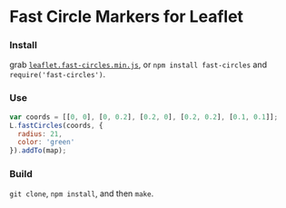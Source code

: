 Fast Circle Markers for Leaflet
===============================


### Install

grab [`leaflet.fast-circles.min.js`](leaflet.fast-circles.min.js), or `npm install fast-circles` and `require('fast-circles')`.


### Use

```javascript
var coords = [[0, 0], [0, 0.2], [0.2, 0], [0.2, 0.2], [0.1, 0.1]];
L.fastCircles(coords, {
  radius: 21,
  color: 'green'
}).addTo(map);
```


### Build

`git clone`, `npm install`, and then `make`.
